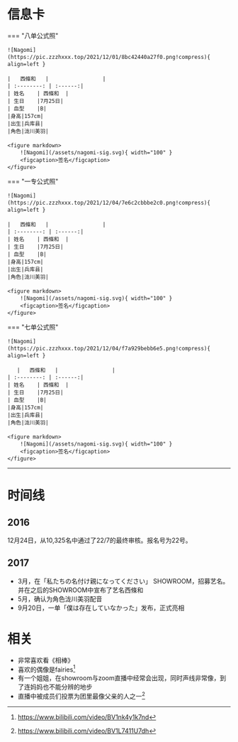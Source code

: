 # 信息卡

=== "八单公式照"

    ![Nagomi](https://pic.zzzhxxx.top/2021/12/01/8bc42440a27f0.png!compress){ align=left }

    |   西條和   |                 |
    | :--------: | :------:|
    | 姓名    | 西條和  |
    | 生日    |7月25日|
    | 血型    |B|
    |身高|157cm|
    |出生|兵库县|
    |角色|泷川美羽|
    
    <figure markdown>
        ![Nagomi](/assets/nagomi-sig.svg){ width="100" }
        <figcaption>签名</figcaption>
    </figure>


=== "一专公式照"

    ![Nagomi](https://pic.zzzhxxx.top/2021/12/04/7e6c2cbbbe2c0.png!compress){ align=left }
    
    |   西條和   |                 |
    | :--------: | :------:|
    | 姓名    | 西條和  |
    | 生日    |7月25日|
    | 血型    |B|
    |身高|157cm|
    |出生|兵库县|
    |角色|泷川美羽|

    <figure markdown>
        ![Nagomi](/assets/nagomi-sig.svg){ width="100" }
        <figcaption>签名</figcaption>
    </figure>

=== "七单公式照"

    ![Nagomi](https://pic.zzzhxxx.top/2021/12/04/f7a929bebb6e5.png!compress){ align=left }

       |   西條和   |                 |
    | :--------: | :------:|
    | 姓名    | 西條和  |
    | 生日    |7月25日|
    | 血型    |B|
    |身高|157cm|
    |出生|兵库县|
    |角色|泷川美羽|

    <figure markdown>
        ![Nagomi](/assets/nagomi-sig.svg){ width="100" }
        <figcaption>签名</figcaption>
    </figure>

--------

# 时间线
## 2016

12月24日，从10,325名中通过了22/7的最终审核。报名号为22号。

## 2017

- 3月，在「私たちの名付け親になってください」 SHOWROOM，招募艺名。并在之后的SHOWROOM中宣布了艺名西條和
- 5月，确认为角色泷川美羽配音
- 9月20日，一单「僕は存在していなかった」发布，正式亮相

# 相关
- 非常喜欢看《相棒》
- 喜欢的偶像是fairies[^1]
- 有一个姐姐，在showroom与zoom直播中经常会出现，同时声线非常像，到了连妈妈也不能分辨的地步
- 直播中被成员们投票为团里最像父亲的人之一[^2]

[^1]: https://www.bilibili.com/video/BV1nk4y1k7nd
[^2]: https://www.bilibili.com/video/BV1L7411U7dh

